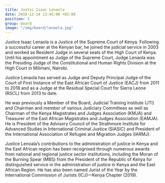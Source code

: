 ```yaml
---
title: Justic Isaac Lenaola
date: 2018-12-14 13:45:00 +02:00
position: 3
group: board
image: "/img/board/lenaola.jpg"
---
```


Justice Isaac Lenaola is a Justice of the Supreme Court of Kenya.  Following a successful career at the Kenyan bar, he joined the judicial service in 2003 and worked as Resident Judge in several seats of the High Court of Kenya.   Until his appointment as Judge of the Supreme Court, Judge Lenaola was the Presiding Judge of the Constitutional and Human Rights Division at the High Court in Milimani, Nairobi.

Justice Lenaola has served as Judge and Deputy Principal Judge of the Court of First Instance of the East African Court of Justice (EACJ) from 2011 to 2018 and as a Judge at the Residual Special Court for Sierra Leone (RSCL) from 2013 to date.

He was previously a Member of the Board, Judicial Training Institute (JTI) and Chairman and member of various Judiciary Committees as well as Chairman of the Kenya Magistrates and Judges Association (KMJA) and Treasurer of the East African Magistrates and Judges Association (EAMJA). He is President of the Advisory Council of the Strathmore Institute for Advanced Studies in International Criminal Justice (SIASIC) and President of the International Association of Refugee and Migration Judges (IARMJ).

Justice Lenoala’s contributions to the administration of justice in Kenya and the East African region has been recognised through numerous awards from national and regional justice sector institutions, including the Moran of the Burning Spear (MBS) from the President of the Republic of Kenya for distinguished service in the administration of justice in Kenya and the East African Region.  He has also been named Jurist of the Year by the International Commission of Jurists (ICJ)—Kenya Chapter (2019). 

